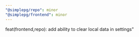 ```yaml
---
"@simplepg/repo": minor
"@simplepg/frontend": minor
---
```


feat(frontend,repo): add ability to clear local data in settings"
